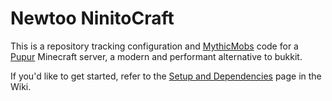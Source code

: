 # Newtoo NinitoCraft
This is a repository tracking configuration and [MythicMobs](https://www.spigotmc.org/resources/%E2%9A%94-mythicmobs-free-version-%E2%96%BAthe-1-custom-mob-creator%E2%97%84.5702/) code for a [Pupur](https://purpurmc.org/) Minecraft server, a modern and performant alternative to bukkit.

If you'd like to get started, refer to the [Setup and Dependencies](https://github.com/ninito-ph/Newtoo-NinitoCraft/wiki/Setup-&-Dependencies) page in the Wiki.
